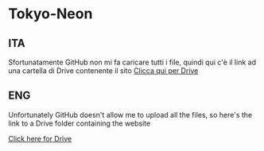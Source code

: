 # Tokyo-Neon
## ITA
Sfortunatamente GitHub non mi fa caricare tutti i file, quindi qui c'è il link ad una cartella di Drive contenente il sito
[Clicca qui per Drive](https://drive.google.com/drive/folders/1UHMEVgxtoqGGMTVlIVzB8PBJH7L35eCp?usp=sharing)
## ENG
Unfortunately GitHub doesn't allow me to upload all the files, so here's the link to a Drive folder containing the website

[Click here for Drive](https://drive.google.com/drive/folders/1UHMEVgxtoqGGMTVlIVzB8PBJH7L35eCp?usp=sharing)
